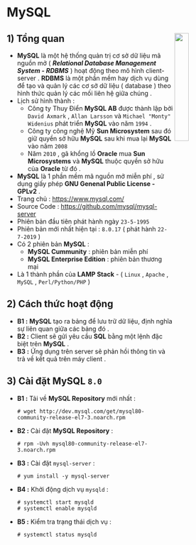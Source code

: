 # MySQL             
## **1) Tổng quan** <img src=https://i.imgur.com/8E7j8uM.png align=right width=25%>
- **MySQL** là một hệ thống quản trị cơ sở dữ liệu mã nguồn mở ( ***Relational Database Management System  - RDBMS*** ) hoạt động theo mô hình client-server . **RDBMS** là một phần mềm hay dịch vụ dùng để tạo và quản lý các cơ sở dữ liệu ( database ) theo hình thức quản lý các mối liên hệ giữa chúng .
- Lịch sử hình thành :
    - Công ty Thuy Điển **MySQL AB** được thành lập bởi `David Axmark` , `Allan Larsson` và `Michael "Monty" Widenius` phát triển **MySQL** vào năm `1994` . 
    - Công ty công nghệ Mỹ **Sun Microsystem** sau đó giữ quyền sở hữu **MySQL** sau khi mua lại **MySQL** vào năm `2008`  
    - Năm `2010` , gã khổng lồ **Oracle** mua **Sun Microsystems** và **MySQL** thuộc quyền sở hữu của **Oracle** từ đó .
- **MySQL** là 1 phần mềm mã nguồn mở miễn phí , sử dụng giấy phép **GNU Genenal Public License - GPLv2** .
- Trang chủ : https://www.mysql.com/
- Source Code : https://github.com/mysql/mysql-server
- Phiên bản đầu tiên phát hành ngày `23-5-1995`
- Phiên bản mới nhất hiện tại : `8.0.17` ( phát hành `22-7-2019` )
- Có 2 phiên bản **MySQL** :
    - **MySQL Cummunity** : phiên bản miễn phí
    - **MySQL Enterprise Edition** : phiên bản thương mại
- Là 1 thành phần của **LAMP Stack** - ( `Linux` , `Apache` , `MySQL` , `Perl/Python/PHP` )
## **2) Cách thức hoạt động**
- **B1 :** **MySQL** tạo ra bảng để lưu trữ dữ liệu, định nghĩa sự liên quan giữa các bảng đó .
- **B2 :** Client sẽ gửi yêu cầu **SQL** bằng một lệnh đặc biệt trên **MySQL** .
- **B3 :** Ứng dụng trên server sẽ phản hồi thông tin và trả về kết quả trên máy client .
## **3) Cài đặt MySQL `8.0`**
- **B1 :** Tải về **MySQL Repository** mới nhất :
    ```
    # wget http://dev.mysql.com/get/mysql80-community-release-el7-3.noarch.rpm
    ```
- **B2 :** Cài đặt **MySQL Repository** : 
    ```
    # rpm -Uvh mysql80-community-release-el7-3.noarch.rpm
    ```
- **B3 :** Cài đặt `mysql-server` :
    ```
    # yum install -y mysql-server
    ```
- **B4 :** Khởi động dịch vụ `mysqld` :
    ```
    # systemctl start mysqld
    # systemctl enable mysqld
    ```
- **B5 :** Kiểm tra trạng thái dịch vụ :
    ```
    # systemctl status mysqld
    ```
